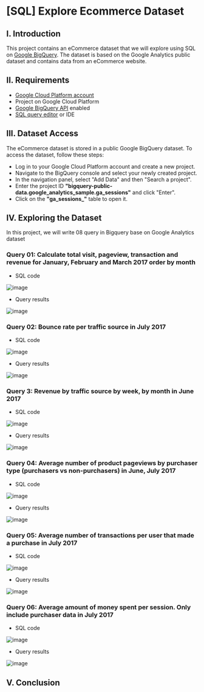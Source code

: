 # [SQL] Explore Ecommerce Dataset
## I. Introduction
This project contains an eCommerce dataset that we will explore using SQL on [Google BigQuery](https://cloud.google.com/bigquery). The dataset is based on the Google Analytics public dataset and contains data from an eCommerce website.
## II. Requirements
* [Google Cloud Platform account](https://cloud.google.com)
* Project on Google Cloud Platform
* [Google BigQuery API](https://cloud.google.com/bigquery/docs/enable-transfer-service#:~:text=Enable%20the%20BigQuery%20Data%20Transfer%20Service,-Before%20you%20can&text=Open%20the%20BigQuery%20Data%20Transfer,Click%20the%20ENABLE%20button.) enabled
* [SQL query editor](https://cloud.google.com/monitoring/mql/query-editor) or IDE
## III. Dataset Access
The eCommerce dataset is stored in a public Google BigQuery dataset. To access the dataset, follow these steps:
* Log in to your Google Cloud Platform account and create a new project.
* Navigate to the BigQuery console and select your newly created project.
* In the navigation panel, select "Add Data" and then "Search a project".
* Enter the project ID **"bigquery-public-data.google_analytics_sample.ga_sessions"** and click "Enter".
* Click on the **"ga_sessions_"** table to open it.
## IV. Exploring the Dataset
In this project, we will write 08 query in Bigquery base on Google Analytics dataset
### Query 01: Calculate total visit, pageview, transaction and revenue for January, February and March 2017 order by month
* SQL code

![image](https://user-images.githubusercontent.com/101726623/235141283-3f640e8c-237f-4100-b734-f0383a999560.png)

* Query results

![image](https://user-images.githubusercontent.com/101726623/235141359-1648197b-6339-42ca-b2a2-3dce9f39283b.png)

### Query 02: Bounce rate per traffic source in July 2017
* SQL code

![image](https://user-images.githubusercontent.com/101726623/235142111-5df9bb05-f29c-49e5-a1d8-3f7187667874.png)

* Query results

![image](https://user-images.githubusercontent.com/101726623/235142182-87c47ea0-4cae-41b8-8204-f17d774914d3.png)

### Query 3: Revenue by traffic source by week, by month in June 2017
* SQL code

![image](https://user-images.githubusercontent.com/101726623/235142542-556901cf-2087-4c72-94d4-0372546ad77d.png)

* Query results

![image](https://user-images.githubusercontent.com/101726623/235142590-e0fec692-794c-4247-a659-433ce605c158.png)

### Query 04: Average number of product pageviews by purchaser type (purchasers vs non-purchasers) in June, July 2017
* SQL code

![image](https://user-images.githubusercontent.com/101726623/235143185-85e4ffbe-1030-4f70-99c6-1571facdf3d8.png)

* Query results

![image](https://user-images.githubusercontent.com/101726623/235143315-8d87f354-351b-4218-ac77-bf8c0f9e716b.png)

### Query 05: Average number of transactions per user that made a purchase in July 2017
* SQL code

![image](https://user-images.githubusercontent.com/101726623/235143576-0a816953-e12d-4d47-ab8b-0a851e82a65c.png)

* Query results

![image](https://user-images.githubusercontent.com/101726623/235143708-06c7b447-5c1e-44bb-89ae-c5fed537bd92.png)

### Query 06: Average amount of money spent per session. Only include purchaser data in July 2017
* SQL code

![image](https://user-images.githubusercontent.com/101726623/235144017-2e40f75c-4374-4d2b-94cb-a36c591a80c2.png)

* Query results

![image](https://user-images.githubusercontent.com/101726623/235144083-3499b416-0388-46ea-850f-30006e1b4ede.png)


## V. Conclusion

